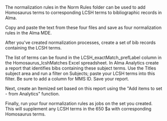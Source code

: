 The normalization rules in the Norm Rules folder can be used to add Homosaurus terms to corresponding LCSH terms to bibliographic records in Alma.

Copy and paste the text from these four files and save as four normalization rules in the Alma MDE.

After you've created normalization processes, create a set of bib records containing the LCSH terms. 

The list of terms can be found in the LCSH_exactMatch_prefLabel column in the Homosaurus_lcshMatches Excel spreadsheet. In Alma Analytics create a report that identifies bibs containing these subject terms. Use the Titles subject area and run a filter on Subjects; paste your LCSH terms into this filter. Be sure to add a column for MMS ID. Save your report.

Next, create an Itemized set based on this report using the "Add items to set - from Analytics" function.

Finally, run your four normalization rules as jobs on the set you created. This will supplement any LCSH terms in the 650 $a with corresponding Homosaurus terms.
